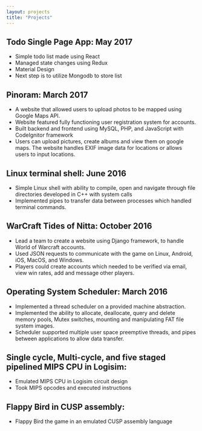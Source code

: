 ```yaml
---
layout: projects
title: "Projects"
---
```


## Todo Single Page App: May 2017
- Simple todo list made using React
- Managed state changes using Redux
- Material Design
- Next step is to utilize Mongodb to store list

## Pinoram: March 2017
- A website that allowed users to upload photos to be mapped using Google Maps API.
- Website featured fully functioning user registration system for accounts.
- Built backend and frontend using MySQL, PHP, and JavaScript with CodeIgnitor framework
- Users can upload pictures, create albums and view them on google maps. The website handles EXIF image data for locations or allows users to input locations.

## Linux terminal shell: June 2016
- Simple Linux shell with ability to compile, open and navigate through file directories developed in
C++ with system calls
- Implemented pipes to transfer data between processes which handled terminal commands.

## WarCraft Tides of Nitta: October 2016
- Lead a team to create a website using Django framework, to handle World of Warcraft accounts.
- Used JSON requests to communicate with the game on Linux, Android, iOS, MacOS, and Windows.
- Players could create accounts which needed to be verified via email, view win rates, add and message other players.

## Operating System Scheduler: March 2016
- Implemented a thread scheduler on a provided machine abstraction.
- Implemented the ability to allocate, deallocate, query and delete memory pools, Mutex switches,
mounting and manipulating FAT file system images.
- Scheduler supported multiple user space preemptive threads, and pipes between applications to allow data transfer.

## Single cycle, Multi-cycle, and five staged pipelined MIPS CPU in Logisim:
- Emulated MIPS CPU in Logisim circuit design
- Took MIPS opcodes and executed instructions 

## Flappy Bird in CUSP assembly:
- Flappy Bird the game in an emulated CUSP assembly language
